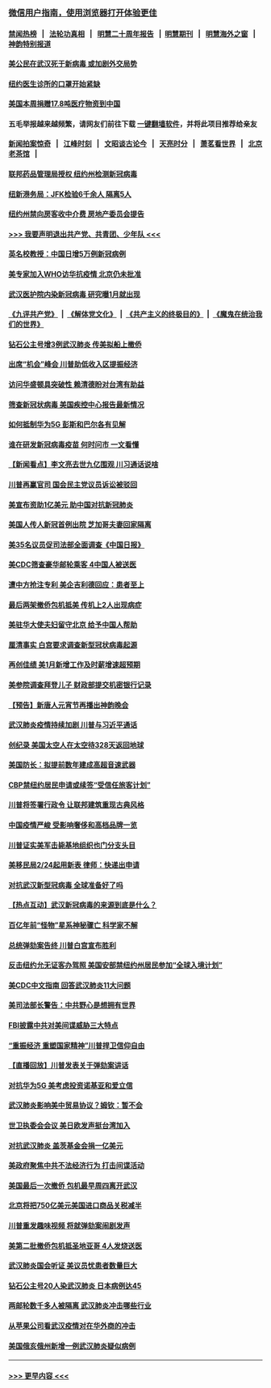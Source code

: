 ### [微信用户指南，使用浏览器打开体验更佳](https://github.com/gfw-breaker/banned-news1/blob/master/indexes/wechat-guide.md?t=0)
#### [禁闻热榜](热点新闻.md?t=0)  &nbsp;&nbsp;|&nbsp;&nbsp; [法轮功真相](https://github.com/gfw-breaker/truth/blob/master/README.md?t=0) &nbsp;&nbsp;|&nbsp;&nbsp; [明慧二十周年报告](https://github.com/gfw-breaker/mh-reports/blob/master/README.md?t=0) &nbsp;&nbsp;|&nbsp;&nbsp;[明慧期刊](https://github.com/gfw-breaker/mh-qikan) &nbsp;&nbsp;|&nbsp;&nbsp; [明慧海外之窗](https://github.com/gfw-breaker/mh-news/blob/master/README.md?t=0) &nbsp;&nbsp;|&nbsp;&nbsp; [神韵特别报道](https://github.com/gfw-breaker/mh-news/blob/master/shenyun.md?t=0)
#### [美公民在武汉死于新病毒 或加剧外交局势](../pages/nsc412/n11854331.md?t=02090411) 
#### [纽约医生诊所的口罩开始紧缺](../pages/nsc412/n11853364.md?t=02090411) 
#### [美国本周捐赠17.8吨医疗物资到中国](../pages/nsc412/n11854269.md?t=02090411) 
#### 五毛举报越来越频繁，请网友们前往下载 [一键翻墙软件](https://github.com/gfw-breaker/ssr-accounts)，并将此项目推荐给亲友
#### [新闻拍案惊奇](https://github.com/gfw-breaker/banned-news1/blob/master/pages/link4.md) &nbsp;&nbsp;|&nbsp;&nbsp; [江峰时刻](https://github.com/gfw-breaker/banned-news1/blob/master/pages/link4.md) &nbsp;&nbsp;|&nbsp;&nbsp; [文昭谈古论今](https://github.com/gfw-breaker/banned-news1/blob/master/pages/link4.md) &nbsp;&nbsp;|&nbsp;&nbsp; [天亮时分](https://github.com/gfw-breaker/banned-news1/blob/master/pages/link4.md) &nbsp;&nbsp;|&nbsp;&nbsp; [萧茗看世界](https://github.com/gfw-breaker/banned-news1/blob/master/pages/link4.md) &nbsp;&nbsp;|&nbsp;&nbsp; [北京老茶馆](https://github.com/gfw-breaker/banned-news1/blob/master/pages/link4.md) &nbsp;&nbsp;|&nbsp;&nbsp; 
#### [联邦药品管理局授权  纽约州检测新冠病毒](../pages/nsc412/n11853371.md?t=02090411) 
#### [纽新港务局：JFK检验6千余人  隔离5人](../pages/nsc412/n11853366.md?t=02090411) 
#### [纽约州禁向房客收中介费  房地产委员会提告](../pages/nsc412/n11853360.md?t=02090411) 
#### [>>> 我要声明退出共产党、共青团、少年队 <<<](https://github.com/begood0513/goodnews/blob/master/quit/letter.md) 
#### [英名校教授：中国日增5万例新冠病例](../pages/nsc412/n11854174.md?t=02090411) 
#### [美专家加入WHO访华抗疫情 北京仍未批准](../pages/nsc412/n11854043.md?t=02090411) 
#### [武汉医护院内染新冠病毒 研究曝1月就出现](../pages/nsc412/n11852928.md?t=02090411) 
#### [《九评共产党》](https://github.com/begood0513/9ping.md/blob/master/README.md) &nbsp;|&nbsp; [《解体党文化》](../../../../jtdwh.md/blob/master/README.md)  &nbsp;|&nbsp; [《共产主义的终极目的》](../../../../gczydzjmd.md/blob/master/README.md) &nbsp;|&nbsp; [《魔鬼在统治我们的世界》](../../../../mgztzwmdsj.md/blob/master/README.md) 
#### [钻石公主号增3例武汉肺炎 传美拟船上撤侨](../pages/nsc412/n11853240.md?t=02090411) 
#### [出席“机会”峰会 川普助低收入区提振经济](../pages/nsc412/n11853232.md?t=02090411) 
#### [访问华盛顿具突破性 赖清德盼对台湾有助益](../pages/nsc412/n11853129.md?t=02090411) 
#### [筛查新冠状病毒 美国疾控中心报告最新情况](../pages/nsc412/n11853070.md?t=02090411) 
#### [如何抵制华为5G 彭斯和巴尔各有见解](../pages/nsc412/n11852535.md?t=02090411) 
#### [谁在研发新冠病毒疫苗 何时问市 一文看懂](../pages/nsc412/n11852840.md?t=02090411) 
#### [【新闻看点】李文亮去世九亿围观 川习通话说啥](../pages/nsc412/n11852360.md?t=02090411) 
#### [川普再赢官司 国会民主党议员诉讼被驳回](../pages/nsc412/n11852287.md?t=02090411) 
#### [美宣布资助1亿美元 助中国对抗新冠肺炎](../pages/nsc412/n11852531.md?t=02090411) 
#### [美国人传人新冠首例出院 芝加哥夫妻回家隔离](../pages/nsc412/n11852452.md?t=02090411) 
#### [美35名议员促司法部全面调查《中国日报》](../pages/nsc412/n11852435.md?t=02090411) 
#### [美CDC筛查豪华邮轮乘客 4中国人被送医](../pages/nsc412/n11852085.md?t=02090411) 
#### [遭中方抢注专利 美企吉利德回应：患者至上](../pages/nsc412/n11852037.md?t=02090411) 
#### [最后两架撤侨包机抵美 传机上2人出现病症](../pages/nsc412/n11852173.md?t=02090411) 
#### [美驻华大使夫妇留守北京 给予中国人帮助](../pages/nsc412/n11852165.md?t=02090411) 
#### [厘清事实 白宫要求调查新型冠状病毒起源](../pages/nsc412/n11852106.md?t=02090411) 
#### [再创佳绩 美1月新增工作及时薪增速超预期](../pages/nsc412/n11852174.md?t=02090411) 
#### [美参院调查拜登儿子 财政部提交机密银行记录](../pages/nsc412/n11851808.md?t=02090411) 
#### [【预告】新唐人元宵节再播出神韵晚会](../pages/nsc412/n11843192.md?t=02090411) 
#### [武汉肺炎疫情持续加剧 川普与习近平通话](../pages/nsc412/n11851613.md?t=02090411) 
#### [创纪录 美国太空人在太空待328天返回地球](../pages/nsc412/n11851266.md?t=02090411) 
#### [美国防长：拟提前数年建成高超音速武器](../pages/nsc412/n11850959.md?t=02090411) 
#### [CBP禁纽约居民申请或续签“受信任旅客计划”](../pages/nsc412/n11850857.md?t=02090411) 
#### [川普将签署行政令 让联邦建筑重现古典风格](../pages/nsc412/n11850654.md?t=02090411) 
#### [中国疫情严峻 受影响奢侈和高档品牌一览](../pages/nsc412/n11850319.md?t=02090411) 
#### [川普证实美军击毙基地组织也门分支头目](../pages/nsc412/n11850383.md?t=02090411) 
#### [美移民局2/24起用新表 律师：快递出申请](../pages/nsc412/n11848220.md?t=02090411) 
#### [对抗武汉新型冠病毒 全球准备好了吗](../pages/nsc412/n11850142.md?t=02090411) 
#### [【热点互动】武汉新冠病毒的来源到底是什么？](../pages/nsc412/n11849749.md?t=02090411) 
#### [百亿年前“怪物”星系神秘骤亡 科学家不解](../pages/nsc412/n11849863.md?t=02090411) 
#### [总统弹劾案告终 川普白宫宣布胜利](../pages/nsc412/n11849985.md?t=02090411) 
#### [反击纽约允无证客办驾照  美国安部禁纽约州居民参加“全球入境计划”](../pages/nsc412/n11849828.md?t=02090411) 
#### [美CDC中文指南 回答武汉肺炎11大问题](../pages/nsc412/n11849703.md?t=02090411) 
#### [美司法部长警告：中共野心是想拥有世界](../pages/nsc412/n11849769.md?t=02090411) 
#### [FBI披露中共对美间谍威胁三大特点](../pages/nsc412/n11849700.md?t=02090411) 
#### [“重振经济 重塑国家精神”川普捍卫信仰自由](../pages/nsc412/n11849641.md?t=02090411) 
#### [【直播回放】川普发表关于弹劾案讲话](../pages/nsc412/n11849472.md?t=02090411) 
#### [对抗华为5G 美考虑投资诺基亚和爱立信](../pages/nsc412/n11849510.md?t=02090411) 
#### [武汉肺炎影响美中贸易协议？姆钦：暂不会](../pages/nsc412/n11849497.md?t=02090411) 
#### [世卫执委会会议 美日欧发声挺台湾加入](../pages/nsc412/n11849433.md?t=02090411) 
#### [对抗武汉肺炎 盖茨基金会捐一亿美元](../pages/nsc412/n11848953.md?t=02090411) 
#### [美政府聚焦中共不法经济行为 打击间谍活动](../pages/nsc412/n11849322.md?t=02090411) 
#### [美国最后一次撤侨 包机最早周四离开武汉](../pages/nsc412/n11849395.md?t=02090411) 
#### [北京将把750亿美元美国进口商品关税减半](../pages/nsc412/n11848896.md?t=02090411) 
#### [川普重发趣味视频 将就弹劾案闹剧发声](../pages/nsc412/n11848715.md?t=02090411) 
#### [美第二批撤侨包机抵圣地亚哥 4人发烧送医](../pages/nsc412/n11847923.md?t=02090411) 
#### [武汉肺炎国会听证 美议员忧患者数量巨大](../pages/nsc412/n11844851.md?t=02090411) 
#### [钻石公主号20人染武汉肺炎 日本病例达45](../pages/nsc412/n11847823.md?t=02090411) 
#### [两邮轮数千多人被隔离 武汉肺炎冲击哪些行业](../pages/nsc412/n11847456.md?t=02090411) 
#### [从苹果公司看武汉疫情对在华外商的冲击](../pages/nsc412/n11847586.md?t=02090411) 
#### [美国俄亥俄州新增一例武汉肺炎疑似病例](../pages/nsc412/n11847714.md?t=02090411) 

----
#### [ >>> 更早内容 <<< ](../indexes/nsc412-earlier.md)
